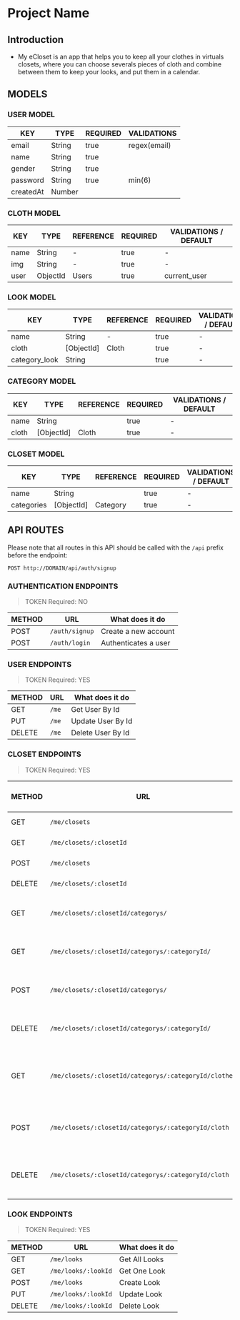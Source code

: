 # Project Name

## Introduction

- My eCloset is an app that helps you to keep all your clothes in virtuals closets, where you can choose severals pieces of cloth and combine between them to keep your looks, and put them in a calendar. 

## MODELS

### USER MODEL

| KEY       | TYPE   | REQUIRED | VALIDATIONS  |
| --------- | ------ | ---------|------------- |
| email     | String | true     | regex(email) |
| name      | String | true     |              |
| gender    | String | true     |              |
| password  | String | true     | min(6)       |
| createdAt | Number |          |              |

### CLOTH MODEL

| KEY      | TYPE     | REFERENCE | REQUIRED | VALIDATIONS / DEFAULT
| -------- | -------- | --------- | -------- | ---------------
| name     | String   | -         | true     | -
| img      | String   | -         | true     | -
| user     | ObjectId | Users     | true     | current_user

### LOOK MODEL

| KEY           | TYPE      | REFERENCE | REQUIRED | VALIDATIONS / DEFAULT
| --------      | --------  | --------- | -------- | ---------------
| name          | String    | -         | true     | -
| cloth         | [ObjectId]| Cloth     | true     | -
| category_look | String    |           | true     | -


### CATEGORY MODEL
| KEY       | TYPE       | REFERENCE | REQUIRED | VALIDATIONS / DEFAULT
| --------  | --------   | --------- | -------- | ---------------
| name      | String     |           | true     | -
| cloth     | [ObjectId] | Cloth     | true     | -

### CLOSET MODEL
| KEY       | TYPE       | REFERENCE | REQUIRED | VALIDATIONS / DEFAULT
| --------  | --------   | --------- | -------- | ---------------
| name      | String     |           | true     | -
| categories| [ObjectId] | Category  | true     | -


## API ROUTES

Please note that all routes in this API should be called with the `/api` prefix before the endpoint:

```
POST http://DOMAIN/api/auth/signup
```

### AUTHENTICATION ENDPOINTS
> TOKEN Required: NO

| METHOD | URL           | What does it do       |
| ------ | ------------- | --------------------  |
| POST   | `/auth/signup` | Create a new account |
| POST   | `/auth/login`  | Authenticates a user |

### USER ENDPOINTS
> TOKEN Required: YES

| METHOD | URL              | What does it do          |
| ------ | -----------------| ------------------------ |
| GET    | `/me`            | Get User By Id           |
| PUT    | `/me`            | Update User By Id        |
| DELETE | `/me`            | Delete User  By Id       |

### CLOSET ENDPOINTS
> TOKEN Required: YES

| METHOD | URL                                                   | What does it do                            |
| ------ | ----------------------------------------------------  | ------------------------------------------ |
| GET    | `/me/closets`                                         | Get All closets                            |
| GET    | `/me/closets/:closetId`                               | Get One closet                             |
| POST   | `/me/closets`                                         | Create closet                              |
| DELETE | `/me/closets/:closetId`                               | Delete closet                              |
| GET    | `/me/closets/:closetId/categorys/`                    | Get All categorys in a closet              |
| GET    | `/me/closets/:closetId/categorys/:categoryId/`        | Get One category in a closet               |
| POST   | `/me/closets/:closetId/categorys/`                    | Create category in a closet                |
| DELETE | `/me/closets/:closetId/categorys/:categoryId/`        | Delete category in a closet                |
| GET    | `/me/closets/:closetId/categorys/:categoryId/clothes` | Get All clothes in a category in a closet  |
| POST   | `/me/closets/:closetId/categorys/:categoryId/cloth`   | Create a cloth in a category in a closet   |
| DELETE | `/me/closets/:closetId/categorys/:categoryId/cloth`   | Delete a cloth in a category in a closet   |

### LOOK ENDPOINTS
> TOKEN Required: YES

| METHOD | URL                 | What does it do          |
| ------ | -----------------   | ------------------------ |
| GET    | `/me/looks`         | Get All Looks            |
| GET    | `/me/looks/:lookId` | Get One Look             |
| POST   | `/me/looks`         | Create Look              |
| PUT    | `/me/looks/:lookId` | Update Look              |
| DELETE | `/me/looks/:lookId` | Delete Look              |

